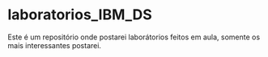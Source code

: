 # laboratorios_IBM_DS
Este é um repositório onde postarei laborátorios feitos em aula, somente os mais interessantes postarei.
